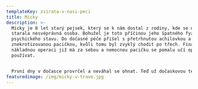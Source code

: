 ```yaml
---
templateKey: zvirata-v-nasi-peci
title: Micky
description: >-
  Micky je 8 let starý pejsek, který se k nám dostal z rodiny, kde se o něj
  starala nesvéprávná osoba. Bohužel je toto příčinou jeho špatného fyzického i
  psychického stavu. Do dočasné péče přišel s přetrhnutou achilovkou a téměř
  znekrotizovanou pacičkou, kvůli tomu byl zvyklý chodit po třech. Finančně
  nákladnou operaci již má za sebou a nemocnou pacičku se pomalu učí opět
  používat.


  První dny v dočasce provrčel a neváhal se ohnat. Teď už dočaskovou tetu pusinkuje a velmi se snaží. Při blízkém kontaktu je nesvůj, ale věříme, že pravidelný trénink a práce na vzájemné důvěře to zlepší. 
featuredimage: /img/micky-v-trave.jpg
---
```

